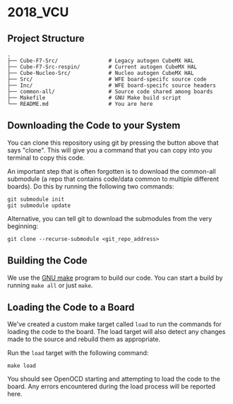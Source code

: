 # 2018\_VCU

## Project Structure

```
.
├── Cube-F7-Src/                # Legacy autogen CubeMX HAL
├── Cube-F7-Src-respin/         # Current autogen CubeMX HAL
├── Cube-Nucleo-Src/            # Nucleo autogen CubeMX HAL
├── Src/                        # WFE board-specifc source code 
├── Inc/                        # WFE board-specifc source headers
├── common-all/                 # Source code shared among boards
├── Makefile                    # GNU Make build script
└── README.md                   # You are here 

```

## Downloading the Code to your System 

You can clone this repository using git by pressing the button above that says
"clone". This will give you a command that you can copy into you terminal to
copy this code.

An important step that is often forgotten is to download the common-all
submodule (a repo that contains code/data common to multiple different
boards). Do this by running the following two commands:

```
git submodule init
git submodule update
```

Alternative, you can tell git to download the submodules from the very
beginning:

```
git clone --recurse-submodule <git_repo_address>
```

## Building the Code 

We use the [GNU make](https://www.gnu.org/software/make/manual/make.html) program to build our code.
You can start a build by running `make all` or just `make`.

## Loading the Code to a Board

We've created a custom make target called `load` to run the commands for
loading the code to the board. The load target will also detect any changes
made to the source and rebuild them as appropriate.

Run the `load` target with the following command:

```
make load
```

You should see OpenOCD starting and attempting to load the code to the board.
Any errors encountered during the load process will be reported here.

